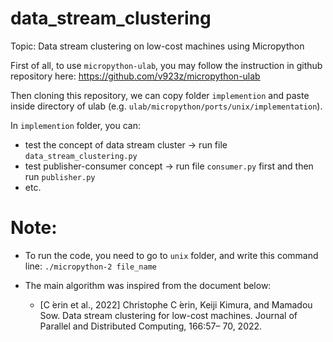 # data_stream_clustering
Topic: Data stream clustering on low-cost machines using Micropython

First of all, to use `micropython-ulab`, you may follow the instruction in github repository here: 
https://github.com/v923z/micropython-ulab

Then cloning this repository, we can copy folder `implemention` and paste inside directory of ulab (e.g. `ulab/micropython/ports/unix/implementation`).

In `implemention` folder, you can:
* test the concept of data stream cluster -> run file `data_stream_clustering.py`
* test publisher-consumer concept -> run file `consumer.py` first and then run `publisher.py`
* etc.

# Note:
- To run the code, you need to go to `unix` folder, and write this command line: 
`./micropython-2 file_name`

- The main algorithm was inspired from the document below:
    - [C ́erin et al., 2022] Christophe C ́erin, Keiji Kimura, and Mamadou Sow. Data stream clustering for low-cost machines. Journal of Parallel and Distributed Computing, 166:57– 70, 2022.
